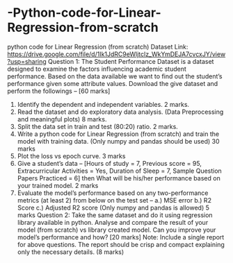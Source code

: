 # -Python-code-for-Linear-Regression-from-scratch
 python code for Linear Regression (from scratch)
Dataset Link:
https://drive.google.com/file/d/1Ik1JdRC9eWljtclz_WkYmDEJA7cvcxJY/view?usp=sharing
Question 1:
The Student Performance Dataset is a dataset designed to examine the factors influencing academic
student performance. Based on the data available we want to find out the student’s performance given
some attribute values. Download the give dataset and perform the followings – [60 marks]
1. Identify the dependent and independent variables. 2 marks.
2. Read the dataset and do exploratory data analysis. (Data Preprocessing and meaningful
plots) 8 marks.
3. Split the data set in train and test (80:20) ratio. 2 marks.
4. Write a python code for Linear Regression (from scratch) and train the model with training
data. (Only numpy and pandas should be used) 30 marks
5. Plot the loss vs epoch curve. 3 marks
6. Give a student’s data – [Hours of study = 7, Previous score = 95, Extracurricular Activities =
Yes, Duration of Sleep = 7, Sample Question Papers Practiced = 6] then What will be his/her
performance based on your trained model. 2 marks
7. Evaluate the model’s performance based on any two-performance metrics (at least 2) from
below on the test set – a.) MSE error b.) R2 Score c.) Adjusted R2 score (Only numpy and
pandas is allowed) 5 marks
Question 2:
Take the same dataset and do it using regression library available in python. Analyse and compare
the result of your model (from scratch) vs library created model. Can you improve your model’s
performance and how? [20 marks]
Note: Include a single report for above questions. The report should be crisp and compact explaining
only the necessary details. (8 marks)
